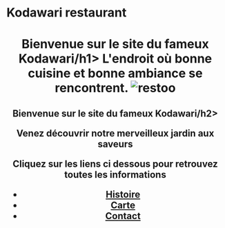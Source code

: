 # Kodawari restaurant 
<body>
    <title>Le restaurant traditionelle des japonais</title>
  <header>
       <h1>Bienvenue sur le site du fameux Kodawari/h1>
    <hi>L'endroit où bonne cuisine et bonne ambiance se rencontrent.</hi>
    <img src="./images/restoo.jpeg" alt="restoo">
       <h2>Bienvenue sur le site du fameux Kodawari/h2>
 </nav>
  <header>
 <main>
         <p>Venez découvrir notre merveilleux jardin aux saveurs</p>
         <hi>Cliquez sur les liens ci dessous pour retrouvez toutes les informations</hi>
   <nav>
      <ul>
        <li><a href="#">Histoire</a></li>
        <li><a href="#">Carte</a></li>
        <li><a href="#">Contact</a></li>
     
